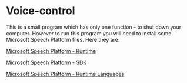 # Voice-control
This is a small program which has only one function - to shut down your computer. However to run this program you will need to install some Microsoft Speech Platform files. Here they are:

[Microsoft Speech Platform - Runtime](https://www.microsoft.com/en-us/download/details.aspx?id=27225)

[Microsoft Speech Platform - SDK](https://www.microsoft.com/en-us/download/details.aspx?id=27226)

[Microsoft Speech Platform - Runtime Languages](https://www.microsoft.com/en-us/download/details.aspx?id=27224)
